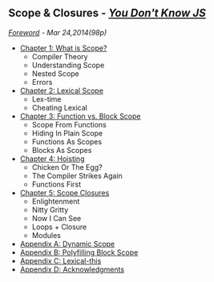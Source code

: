 ## Scope & Closures - *[You Don't Know JS](https://github.com/kiyounglee/You-Dont-Know-JS/blob/master/README2.md)*
*[Foreword](forword.md) - Mar 24,2014(98p)*
* [Chapter 1: What is Scope?](ch1.md)
	* Compiler Theory
	* Understanding Scope
	* Nested Scope
	* Errors
* [Chapter 2: Lexical Scope](ch2.md)
	* Lex-time
	* Cheating Lexical
* [Chapter 3: Function vs. Block Scope](ch3.md)
	* Scope From Functions
	* Hiding In Plain Scope
	* Functions As Scopes
	* Blocks As Scopes
* [Chapter 4: Hoisting](ch4.md)
	* Chicken Or The Egg?
	* The Compiler Strikes Again
	* Functions First
* [Chapter 5: Scope Closures](ch5.md)
	* Enlightenment
	* Nitty Gritty
	* Now I Can See
	* Loops + Closure
	* Modules
* [Appendix A: Dynamic Scope](apA.md)
* [Appendix B: Polyfilling Block Scope](apB.md)
* [Appendix C: Lexical-this](apC.md)
* [Appendix D: Acknowledgments](apD.md)
